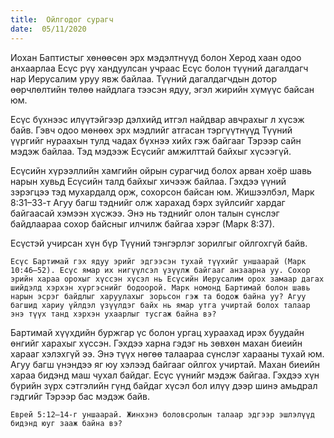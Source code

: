 ```yaml
---
title:  Ойлгодог сурагч
date:  05/11/2020
---
```


Иохан Баптистыг хөнөөсөн эрх мэдэлтнүүд болон Херод хаан одоо анхаарлаа Есүс рүү хандуулсан учраас Есүс болон түүний дагалдагч нар Иерусалим уруу явж байлаа. Түүний дагалдагчдын дотор өөрчлөлтийн төлөө найдлага тээсэн ядуу, эгэл жирийн хүмүүс байсан юм.

Есүс бүхнээс илүүтэйгээр дэлхийд итгэл найдвар авчрахыг л хүсэж байв. Гэвч одоо мөнөөх эрх мэдлийг атгасан тэргүүтнүүд Түүний үүргийг нураахын тулд чадах бүхнээ хийх гэж байгааг Тэрээр сайн мэдэж байлаа. Тэд мэдээж Есүсийг амжилттай байхыг хүсээгүй.

Есүсийн хүрээллийн хамгийн ойрын сурагчид болох арван хоёр шавь нарын хувьд Есүсийн талд байхыг хичээж байлаа. Гэхдээ үүний зэрэгцээ тэд мухардалд орж, сохорсон байсан юм. Жишээлбэл, Марк 8:31–33-т Агуу багш тэднийг олж харахад бэрх зүйлсийг хардаг байгаасай хэмээн хүсжээ.  Энэ нь тэднийг олон талын сүнслэг байдлаараа сохор байсныг илчилж байгаа хэрэг (Марк 8:37).

Есүстэй учирсан хүн бүр Түүний тэнгэрлэг зорилгыг ойлгохгүй байв.

`Есүс Бартимай гэх ядуу эрийг эдгээсэн тухай түүхийг уншаарай (Марк 10:46–52). Есүс ямар их нигүүлсэл үзүүлж байгааг анзаарна уу. Сохор эрийн хараа орохыг хүссэн хүсэл нь Есүсийн Иерусалим орох замаар дагах шийдэлд хэрхэн хүргэснийг бодоорой. Марк номонд Бартимай болон шавь нарын эсрэг байдлыг харуулахыг зорьсон гэж та бодож байна уу? Агуу багшид хариу үйлдэл үзүүлдэг байх нь ямар утга учиртай болох талаар энэ түүх танд хэрхэн ухаарлыг тусгаж байна вэ?`

Бартимай хүүхдийн буржгар үс болон ургац хураахад ирэх буудайн өнгийг харахыг хүссэн. Гэхдээ харна гэдэг нь зөвхөн махан биеийн харааг хэлэхгүй ээ. Энэ түүх нөгөө талаараа сүнслэг харааны тухай юм. Агуу багш үнэндээ яг юу хэлээд байгааг ойлгох учиртай. Махан биеийн хараа бидэнд маш чухал байдаг. Есүс үүнийг мэдэж байгаа. Гэхдээ хүн бүрийн зүрх сэтгэлийн гүнд байдаг хүсэл бол илүү дээр шинэ амьдрал гэдгийг Тэрээр бас мэдэж байв.

`Еврей 5:12–14-г уншаарай. Жинхэнэ боловсролын талаар эдгээр эшлэлүүд бидэнд юуг зааж байна вэ?`